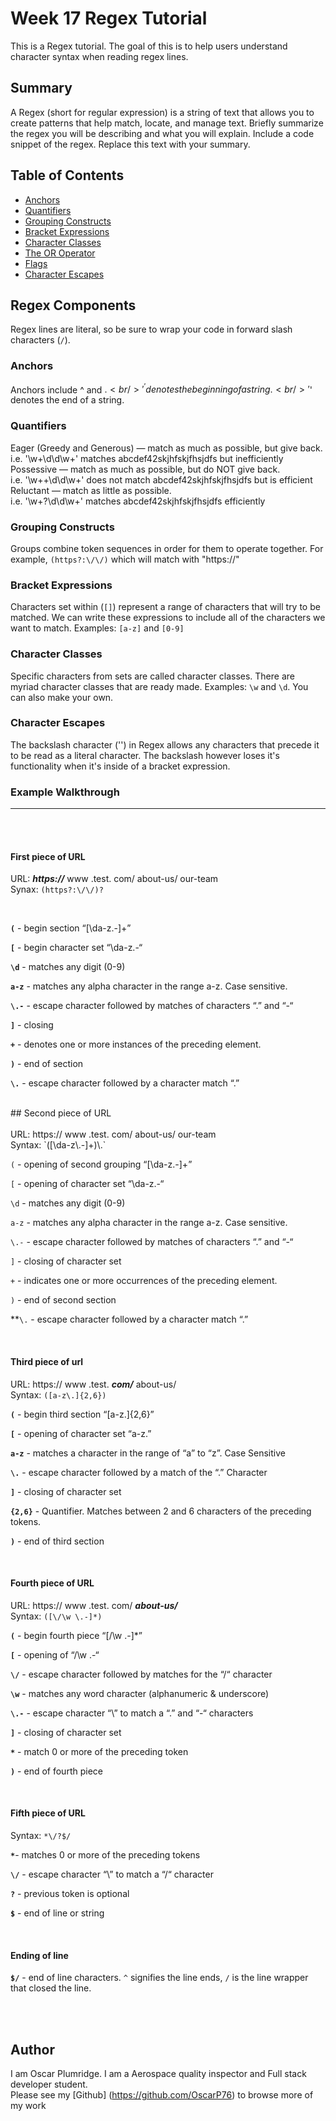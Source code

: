 # Week 17 Regex Tutorial

This is a Regex tutorial. The goal of this is to help users understand character syntax when reading regex lines.

## Summary

A Regex (short for regular expression) is a string of text that allows you to create patterns that help match, locate, and manage text.
Briefly summarize the regex you will be describing and what you will explain. Include a code snippet of the regex. Replace this text with your summary.

## Table of Contents

- [Anchors](#anchors)
- [Quantifiers](#quantifiers)
- [Grouping Constructs](#grouping-constructs)
- [Bracket Expressions](#bracket-expressions)
- [Character Classes](#character-classes)
- [The OR Operator](#the-or-operator)
- [Flags](#flags)
- [Character Escapes](#character-escapes)

## Regex Components
Regex lines are literal, so be sure to wrap your code in forward slash characters (`/`). 

### Anchors
Anchors include ^ and $. <br/> 
'^' denotes the beginning of a string. <br/>
'$' denotes the end of a string. <br/>

### Quantifiers
Eager (Greedy and Generous) — match as much as possible, but give back. <br/>
i.e. '\w+\d\d\w+'  matches abcdef42skjhfskjfhsjdfs but inefficiently <br/>
Possessive — match as much as possible, but do NOT give back. <br/>
i.e. '\w++\d\d\w+'  does not match abcdef42skjhfskjfhsjdfs but is efficient<br/>
Reluctant — match as little as possible. <br/>
i.e. '\w+?\d\d\w+'  matches abcdef42skjhfskjfhsjdfs efficiently <br/>

### Grouping Constructs
Groups combine token sequences in order for them to operate together. For example, `(https?:\/\/)` which will match with "https://"
<br/>

### Bracket Expressions
Characters set within (`[]`) represent a range of characters that will try to be matched. We can write these expressions to include all of the characters we want to match. Examples: `[a-z]` and `[0-9]`
<br/>

### Character Classes
Specific characters from sets are called character classes. There are myriad character classes that are ready made. Examples: `\w` and `\d`. You can also make your own. <br/>

### Character Escapes
The backslash character ('\') in Regex allows any characters that precede it to be read as a literal character. The backslash however loses it's functionality when it's inside of a bracket expression.
<br/>

### Example Walkthrough
---
<br/>
<br/>

#### **First piece of URL**  

URL: ***https://*** www .test. com/ about-us/ our-team   
Synax: `(https?:\/\/)?`

<br/>

**`(`** - begin section “[\da-z\.-]+”

**`[`** - begin character set “\da-z\.-“

**`\d`** - matches any digit (0-9)

**`a-z`** - matches any alpha character in the range a-z. Case sensitive.

**`\.-`** - escape character followed by matches of characters “.” and “-“

**`]`** - closing 

**`+`** - denotes one or more instances of the preceding element. 

**`)`** - end of section

**`\.`** - escape character followed by a character match “.” 

<br />
## Second piece of URL
<br/>
<br/>
URL: https:// www .test. com/ about-us/ our-team
<br/>
Syntax: `([\da-z\.-]+)\.`

`(` - opening of second grouping “[\da-z\.-]+”

`[` - opening of character set “\da-z\.-“

`\d` - matches any digit (0-9)

`a-z` - matches any alpha character in the range a-z. Case sensitive.

`\.-` - escape character followed by matches of characters “.” and “-“

`]` - closing of character set

`+` - indicates one or more occurrences of the preceding element. 

`)` - end of second section

**`\.` - escape character followed by a character match “.” 

<br />

#### **Third piece of url**   
URL: https:// www .test. ***com/*** about-us/   
Syntax: `([a-z\.]{2,6})`  

**`(`** - begin third section “[a-z\.]{2,6}”

**`[`** - opening of character set “a-z\.”

**`a-z`** - matches a character in the range of “a” to “z”. Case Sensitive

**`\.`** - escape character followed by a match of the “.” Character

**`]`** - closing of character set

**`{2,6}`** - Quantifier. Matches between 2 and 6 characters of the preceding tokens.

**`)`** - end of third section

<br/>

#### **Fourth piece of URL**  
URL: https:// www .test. com/ ***about-us/***  
Syntax: `([\/\w \.-]*)`  

**`(`** - begin fourth piece “[\/\w \.-]*”

**`[`** - opening of “\/\w \.-“

**`\/`** - escape character followed by matches for the “/“ character

**`\w`** - matches any word character (alphanumeric & underscore)

**`\.-`** - escape character “\” to match a “.” and “-“ characters

**`]`** - closing of character set

**`*`** - match 0 or more of the preceding token

**`)`** - end of fourth piece

<br/>

#### **Fifth piece of URL**  
Syntax: `*\/?$/`  

**`*`**- matches 0 or more of the preceding tokens

**`\/`** - escape character “\” to match a “/“ character

**`?`** - previous token is optional

**`$`** - end of line or string

<br/>

#### **Ending of line**  
**`$/`** - end of line characters.  `^` signifies the line ends, `/` is the line wrapper that closed the line.

<br/>
<br/>





## Author

I am Oscar Plumridge. I am a Aerospace quality inspector and Full stack developer student. 
<br/>
Please see my [Github] (https://github.com/OscarP76) to browse more of my work

